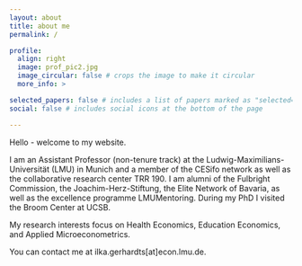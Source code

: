 ```yaml
---
layout: about
title: about me
permalink: /

profile:
  align: right
  image: prof_pic2.jpg
  image_circular: false # crops the image to make it circular
  more_info: >

selected_papers: false # includes a list of papers marked as "selected={true}"
social: false # includes social icons at the bottom of the page

---
```


Hello - welcome to my website.

I am an Assistant Professor (non-tenure track) at the Ludwig-Maximilians-Universität (LMU) in Munich and a member of the CESifo network as well as the collaborative research center TRR 190. I am alumni of the Fulbright Commission, the Joachim-Herz-Stiftung, the Elite Network of Bavaria, as well as the excellence programme LMUMentoring. During my PhD I visited the Broom Center at UCSB. 

My research interests focus on Health Economics, Education Economics, and Applied Microeconometrics.

You can contact me at ilka.gerhardts[at]econ.lmu.de. 
